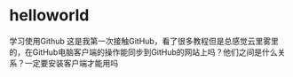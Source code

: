 # helloworld
学习使用Github
这是我第一次接触GitHub，看了很多教程但是总感觉云里雾里的，在GitHub电脑客户端的操作能同步到GitHub的网站上吗？他们之间是什么关系？一定要安装客户端才能用吗
